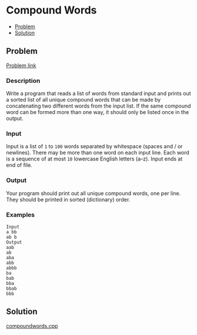# Compound Words
- [Problem](#problem)
- [Solution](#compoundwords.cpp)

## Problem
[Problem link](https://open.kattis.com/problems/compoundwords)

### Description

Write a program that reads a list of words from standard   input and prints out a sorted list of all unique compound words   that can be made by concatenating two different words from the   input list. If the same compound word can be formed more than   one way, it should only be listed once in the output.

### Input
Input is a list of `1`   to `100` words separated   by whitespace (spaces and / or newlines). There may be more   than one word on each input line. Each word is a sequence of at   most `10` lowercase   English letters (a–z). Input ends at end of file.

### Output
Your program should print out all unique compound words, one   per line. They should be printed in sorted (dictionary)   order.

### Examples
```
Input
a bb
ab b
Output
aab
ab
aba
abb
abbb
ba
bab
bba
bbab
bbb
```


## Solution

[compoundwords.cpp](./compoundwords.cpp)